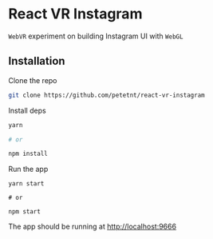 # React VR Instagram

`WebVR` experiment on building Instagram UI with `WebGL`

## Installation

Clone the repo

``` bash
git clone https://github.com/petetnt/react-vr-instagram
```

Install deps

``` bash
yarn

# or 

npm install
```

Run the app

```
yarn start

# or

npm start
```

The app should be running at [http://localhost:9666](http://localhost:9666)

